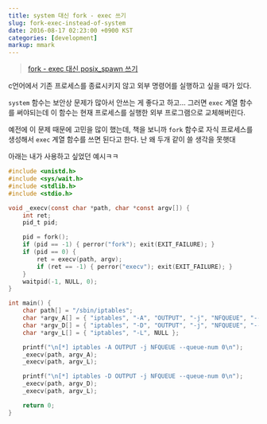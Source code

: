 ```yaml
---
title: system 대신 fork - exec 쓰기
slug: fork-exec-instead-of-system
date: 2016-08-17 02:23:00 +0900 KST
categories: [development]
markup: mmark
---
```


> [fork - exec 대신 posix_spawn 쓰기](/post/posix_spawn-instead-of-fork-exec/)

c언어에서 기존 프로세스를 종료시키지 않고 외부 명령어를 실행하고 싶을 때가 있다.

`system` 함수는 보안상 문제가 많아서 안쓰는 게 좋다고 하고...
그러면 `exec` 계열 함수를 써야되는데 이 함수는 현재 프로세스를 실행한 외부 프로그램으로 교체해버린다.

예전에 이 문제 때문에 고민을 많이 했는데,
책을 보니까 `fork` 함수로 자식 프로세스를 생성해서 `exec` 계열 함수를 쓰면 된다고 한다.
난 왜 두개 같이 쓸 생각을 못햇대

아래는 내가 사용하고 싶었던 예시ㅋㅋ

```c
#include <unistd.h>
#include <sys/wait.h>
#include <stdlib.h>
#include <stdio.h>

void _execv(const char *path, char *const argv[]) {
    int ret;
    pid_t pid;

    pid = fork();
    if (pid == -1) { perror("fork"); exit(EXIT_FAILURE); }
    if (pid == 0) {
        ret = execv(path, argv);
        if (ret == -1) { perror("execv"); exit(EXIT_FAILURE); }
    }
    waitpid(-1, NULL, 0);
}

int main() {
    char path[] = "/sbin/iptables";
    char *argv_A[] = { "iptables", "-A", "OUTPUT", "-j", "NFQUEUE", "--queue-num", "0", NULL };
    char *argv_D[] = { "iptables", "-D", "OUTPUT", "-j", "NFQUEUE", "--queue-num", "0", NULL };
    char *argv_L[] = { "iptables", "-L", NULL };

    printf("\n[*] iptables -A OUTPUT -j NFQUEUE --queue-num 0\n");
    _execv(path, argv_A);
    _execv(path, argv_L);

    printf("\n[*] iptables -D OUTPUT -j NFQUEUE --queue-num 0\n");
    _execv(path, argv_D);
    _execv(path, argv_L);

    return 0;
}
```
